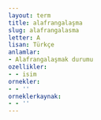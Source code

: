 ```yaml
---
layout: term
title: alafrangalaşma
slug: alafrangalasma
letter: A
lisan: Türkçe
anlamlar:
- Alafrangalaşmak durumu
ozellikler:
- - isim
ornekler:
- - ''
orneklerkaynak:
- - ''
---
```

